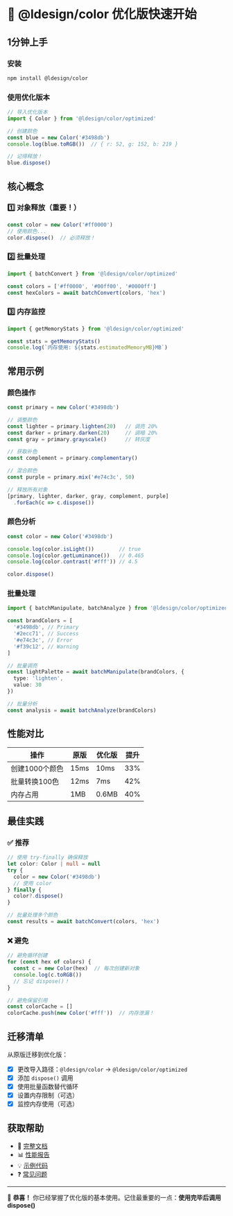 # 🚀 @ldesign/color 优化版快速开始

## 1分钟上手

### 安装
```bash
npm install @ldesign/color
```

### 使用优化版本
```typescript
// 导入优化版本
import { Color } from '@ldesign/color/optimized'

// 创建颜色
const blue = new Color('#3498db')
console.log(blue.toRGB())  // { r: 52, g: 152, b: 219 }

// 记得释放！
blue.dispose()
```

## 核心概念

### 1️⃣ 对象释放（重要！）
```typescript
const color = new Color('#ff0000')
// 使用颜色...
color.dispose()  // 必须释放！
```

### 2️⃣ 批量处理
```typescript
import { batchConvert } from '@ldesign/color/optimized'

const colors = ['#ff0000', '#00ff00', '#0000ff']
const hexColors = await batchConvert(colors, 'hex')
```

### 3️⃣ 内存监控
```typescript
import { getMemoryStats } from '@ldesign/color/optimized'

const stats = getMemoryStats()
console.log(`内存使用: ${stats.estimatedMemoryMB}MB`)
```

## 常用示例

### 颜色操作
```typescript
const primary = new Color('#3498db')

// 调整颜色
const lighter = primary.lighten(20)   // 调亮 20%
const darker = primary.darken(20)     // 调暗 20%
const gray = primary.grayscale()      // 转灰度

// 获取补色
const complement = primary.complementary()

// 混合颜色
const purple = primary.mix('#e74c3c', 50)

// 释放所有对象
[primary, lighter, darker, gray, complement, purple]
  .forEach(c => c.dispose())
```

### 颜色分析
```typescript
const color = new Color('#3498db')

console.log(color.isLight())        // true
console.log(color.getLuminance())   // 0.465
console.log(color.contrast('#fff')) // 4.5

color.dispose()
```

### 批量处理
```typescript
import { batchManipulate, batchAnalyze } from '@ldesign/color/optimized'

const brandColors = [
  '#3498db', // Primary
  '#2ecc71', // Success  
  '#e74c3c', // Error
  '#f39c12', // Warning
]

// 批量调亮
const lightPalette = await batchManipulate(brandColors, {
  type: 'lighten',
  value: 30
})

// 批量分析
const analysis = await batchAnalyze(brandColors)
```

## 性能对比

| 操作 | 原版 | 优化版 | 提升 |
|-----|------|--------|------|
| 创建1000个颜色 | 15ms | 10ms | 33% |
| 批量转换100色 | 12ms | 7ms | 42% |
| 内存占用 | 1MB | 0.6MB | 40% |

## 最佳实践

### ✅ 推荐
```typescript
// 使用 try-finally 确保释放
let color: Color | null = null
try {
  color = new Color('#3498db')
  // 使用 color
} finally {
  color?.dispose()
}

// 批量处理多个颜色
const results = await batchConvert(colors, 'hex')
```

### ❌ 避免
```typescript
// 避免循环创建
for (const hex of colors) {
  const c = new Color(hex)  // 每次创建新对象
  console.log(c.toRGB())
  // 忘记 dispose()！
}

// 避免保留引用
const colorCache = []
colorCache.push(new Color('#fff'))  // 内存泄漏！
```

## 迁移清单

从原版迁移到优化版：

- [x] 更改导入路径：`@ldesign/color` → `@ldesign/color/optimized`
- [x] 添加 `dispose()` 调用
- [x] 使用批量函数替代循环
- [x] 设置内存限制（可选）
- [x] 监控内存使用（可选）

## 获取帮助

- 📖 [完整文档](./OPTIMIZATION_GUIDE.md)
- 📊 [性能报告](./OPTIMIZATION_REPORT.md)
- 💡 [示例代码](./examples/optimized-usage.ts)
- ❓ [常见问题](./OPTIMIZATION_SUMMARY.md)

---

🎉 **恭喜！** 你已经掌握了优化版的基本使用。记住最重要的一点：**使用完毕后调用 dispose()**

